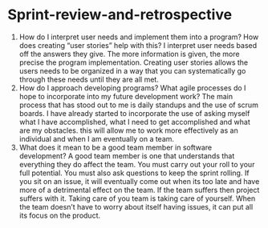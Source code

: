 # Sprint-review-and-retrospective

1.	How do I interpret user needs and implement them into a program? How does creating “user stories” help with this?
	I interpret user needs based off the answers they give. The more information is given, the more precise the program implementation. Creating user stories allows the users needs to be organized in a way that you can systematically go through these needs until they are all met. 
2.	How do I approach developing programs? What agile processes do I hope to incorporate into my future development work?
	The main process that has stood out to me is daily standups and the use of scrum boards. I have already started to incorporate the use of asking myself what I have accomplished, what I need to get accomplished and what are my obstacles. this will allow me to work more effectively as an individual and when I am eventually on a team.
3.	What does it mean to be a good team member in software development?
	A good team member is one that understands that everything they do affect the team. You must carry out your roll to your full potential. You must also ask questions to keep the sprint rolling. If you sit on an issue, it will eventually come out when its too late and have more of a detrimental effect on the team. If the team suffers then project suffers with it. Taking care of you team is taking care of yourself. When the team doesn’t have to worry about itself having issues, it can put all its focus on the product.

